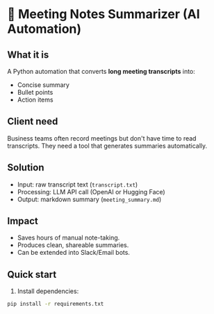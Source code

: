 # 📝 Meeting Notes Summarizer (AI Automation)

## What it is
A Python automation that converts **long meeting transcripts** into:
- Concise summary
- Bullet points
- Action items

## Client need
Business teams often record meetings but don't have time to read transcripts. They need a tool that generates summaries automatically.

## Solution
- Input: raw transcript text (`transcript.txt`)
- Processing: LLM API call (OpenAI or Hugging Face)
- Output: markdown summary (`meeting_summary.md`)

## Impact
- Saves hours of manual note-taking.
- Produces clean, shareable summaries.
- Can be extended into Slack/Email bots.

## Quick start
1. Install dependencies:
```bash
pip install -r requirements.txt
